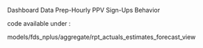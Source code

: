 Dashboard Data Prep-Hourly PPV Sign-Ups Behavior

code available under :

models/fds_nplus/aggregate/rpt_actuals_estimates_forecast_view
